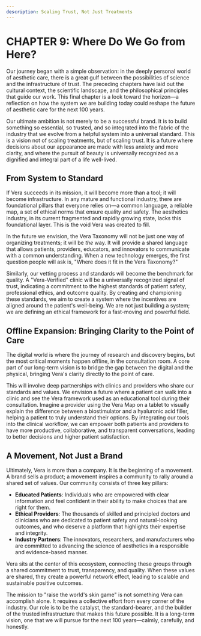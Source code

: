 ```yaml
---
description: Scaling Trust, Not Just Treatments
---
```


# CHAPTER 9: Where Do We Go from Here?

Our journey began with a simple observation: in the deeply personal world of aesthetic care, there is a great gulf between the possibilities of science and the infrastructure of trust. The preceding chapters have laid out the cultural context, the scientific landscape, and the philosophical principles that guide our work. This final chapter is a look toward the horizon—a reflection on how the system we are building today could reshape the future of aesthetic care for the next 100 years.

Our ultimate ambition is not merely to be a successful brand. It is to build something so essential, so trusted, and so integrated into the fabric of the industry that we evolve from a helpful system into a universal standard. This is a vision not of scaling treatments, but of scaling trust. It is a future where decisions about our appearance are made with less anxiety and more clarity, and where the pursuit of beauty is universally recognized as a dignified and integral part of a life well-lived.

## **From System to Standard**

If Vera succeeds in its mission, it will become more than a tool; it will become infrastructure. In any mature and functional industry, there are foundational pillars that everyone relies on—a common language, a reliable map, a set of ethical norms that ensure quality and safety. The aesthetics industry, in its current fragmented and rapidly growing state, lacks this foundational layer. This is the void Vera was created to fill.

In the future we envision, the Vera Taxonomy will not be just one way of organizing treatments; it will be _the_ way. It will provide a shared language that allows patients, providers, educators, and innovators to communicate with a common understanding. When a new technology emerges, the first question people will ask is, "Where does it fit in the Vera Taxonomy?"

Similarly, our vetting process and standards will become the benchmark for quality. A "Vera-Verified" clinic will be a universally recognized signal of trust, indicating a commitment to the highest standards of patient safety, professional ethics, and outcome quality. By creating and championing these standards, we aim to create a system where the incentives are aligned around the patient's well-being. We are not just building a system; we are defining an ethical framework for a fast-moving and powerful field.

## **Offline Expansion: Bringing Clarity to the Point of Care**

The digital world is where the journey of research and discovery begins, but the most critical moments happen offline, in the consultation room. A core part of our long-term vision is to bridge the gap between the digital and the physical, bringing Vera's clarity directly to the point of care.

This will involve deep partnerships with clinics and providers who share our standards and values. We envision a future where a patient can walk into a clinic and see the Vera framework used as an educational tool during their consultation. Imagine a provider using the Vera Map on a tablet to visually explain the difference between a biostimulator and a hyaluronic acid filler, helping a patient to truly understand their options. By integrating our tools into the clinical workflow, we can empower both patients and providers to have more productive, collaborative, and transparent conversations, leading to better decisions and higher patient satisfaction.

## **A Movement, Not Just a Brand**

Ultimately, Vera is more than a company. It is the beginning of a movement. A brand sells a product; a movement inspires a community to rally around a shared set of values. Our community consists of three key pillars:

* **Educated Patients**: Individuals who are empowered with clear information and feel confident in their ability to make choices that are right for them.
* **Ethical Providers**: The thousands of skilled and principled doctors and clinicians who are dedicated to patient safety and natural-looking outcomes, and who deserve a platform that highlights their expertise and integrity.
* **Industry Partners**: The innovators, researchers, and manufacturers who are committed to advancing the science of aesthetics in a responsible and evidence-based manner.

Vera sits at the center of this ecosystem, connecting these groups through a shared commitment to trust, transparency, and quality. When these values are shared, they create a powerful network effect, leading to scalable and sustainable positive outcomes.

The mission to "raise the world's skin game" is not something Vera can accomplish alone. It requires a collective effort from every corner of the industry. Our role is to be the catalyst, the standard-bearer, and the builder of the trusted infrastructure that makes this future possible. It is a long-term vision, one that we will pursue for the next 100 years—calmly, carefully, and honestly.
